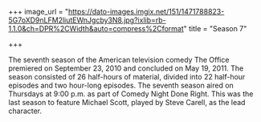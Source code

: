 +++
image_url = "https://dato-images.imgix.net/151/1471788823-5G7oXD9nLFM2liutEWnJgcby3N8.jpg?ixlib=rb-1.1.0&ch=DPR%2CWidth&auto=compress%2Cformat"
title = "Season 7"

+++

The seventh season of the American television comedy The Office premiered on September 23, 2010 and concluded on May 19, 2011. The season consisted of 26 half-hours of material, divided into 22 half-hour episodes and two hour-long episodes. The seventh season aired on Thursdays at 9:00 p.m. as part of Comedy Night Done Right. This was the last season to feature Michael Scott, played by Steve Carell, as the lead character.